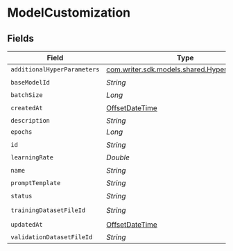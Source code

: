 # ModelCustomization


## Fields

| Field                                                                                     | Type                                                                                      | Required                                                                                  | Description                                                                               |
| ----------------------------------------------------------------------------------------- | ----------------------------------------------------------------------------------------- | ----------------------------------------------------------------------------------------- | ----------------------------------------------------------------------------------------- |
| `additionalHyperParameters`                                                               | [com.writer.sdk.models.shared.HyperParameters](../../models/shared/HyperParameters.md)    | :heavy_minus_sign:                                                                        | N/A                                                                                       |
| `baseModelId`                                                                             | *String*                                                                                  | :heavy_check_mark:                                                                        | N/A                                                                                       |
| `batchSize`                                                                               | *Long*                                                                                    | :heavy_minus_sign:                                                                        | N/A                                                                                       |
| `createdAt`                                                                               | [OffsetDateTime](https://docs.oracle.com/javase/8/docs/api/java/time/OffsetDateTime.html) | :heavy_check_mark:                                                                        | N/A                                                                                       |
| `description`                                                                             | *String*                                                                                  | :heavy_minus_sign:                                                                        | N/A                                                                                       |
| `epochs`                                                                                  | *Long*                                                                                    | :heavy_minus_sign:                                                                        | N/A                                                                                       |
| `id`                                                                                      | *String*                                                                                  | :heavy_check_mark:                                                                        | N/A                                                                                       |
| `learningRate`                                                                            | *Double*                                                                                  | :heavy_minus_sign:                                                                        | N/A                                                                                       |
| `name`                                                                                    | *String*                                                                                  | :heavy_check_mark:                                                                        | N/A                                                                                       |
| `promptTemplate`                                                                          | *String*                                                                                  | :heavy_minus_sign:                                                                        | N/A                                                                                       |
| `status`                                                                                  | *String*                                                                                  | :heavy_check_mark:                                                                        | N/A                                                                                       |
| `trainingDatasetFileId`                                                                   | *String*                                                                                  | :heavy_check_mark:                                                                        | N/A                                                                                       |
| `updatedAt`                                                                               | [OffsetDateTime](https://docs.oracle.com/javase/8/docs/api/java/time/OffsetDateTime.html) | :heavy_check_mark:                                                                        | N/A                                                                                       |
| `validationDatasetFileId`                                                                 | *String*                                                                                  | :heavy_minus_sign:                                                                        | N/A                                                                                       |